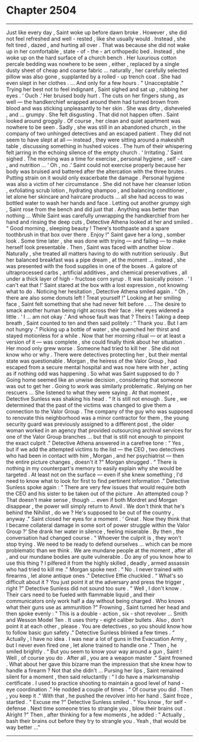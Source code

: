 
# Chapter 2504


---

Just like every day , Saint woke up before dawn broke .
However , she did not feel refreshed and well - rested , like she usually would . Instead , she felt tired , dazed , and hurting all over . That was because she did not wake up in her comfortable , state - of - the - art orthopedic bed . Instead , she woke up on the hard surface of a church bench . Her luxurious cotton percale bedding was nowhere to be seen , either , replaced by a single dusty sheet of cheap and coarse fabric ... naturally , her carefully selected pillow was also gone , supplanted by a rolled - up trench coat .
She had even slept in her clothes .
... And only for a few hours .
" Unacceptable ."
Trying her best not to feel indignant , Saint sighed and sat up , rubbing her eyes . ‘ Ouch .’ Her bruised body hurt . The cuts on her fingers stung , as well — the handkerchief wrapped around them had turned brown from blood and was sticking unpleasantly to her skin .
She was dirty , disheveled , and ... grumpy . She felt disgusting .
That did not happen often .
Saint looked around groggily .
Of course , her clean and quiet apartment was nowhere to be seen . Sadly , she was still in an abandoned church , in the company of two unhinged detectives and an escaped patient . They did not seem to have slept at all — instead , they were sitting around a makeshift table , discussing something in hushed voices .
The hum of their whispering felt jarring in the echoing silence of the empty church . ‘ Irritating .’
Saint sighed .
The morning was a time for exercise , personal hygiene , self - care , and nutrition ... ‘ Oh , no .’
Saint could not exercise properly because her body was bruised and battered after the altercation with the three brutes . Putting strain on it would only exacerbate the damage .
Personal hygiene was also a victim of her circumstance . She did not have her cleanser lotion , exfoliating scrub lotion , hydrating shampoo , and balancing conditioner , let alone her skincare and haircare products ... all she had access to was bottled water to wash her hands and face .
Letting out another grumpy sigh , Saint rose from the bench and did just that .
Anything was better than nothing ...
While Saint was carefully unwrapping the handkerchief from her hand and rinsing the deep cuts , Detective Athena looked at her and smiled .
“ Good morning , sleeping beauty ! There's toothpaste and a spare toothbrush in that box over there . Enjoy !"
Saint gave her a long , somber look . Some time later , she was done with trying — and failing — to make herself look presentable . Then , Saint was faced with another blow .
Naturally , she treated all matters having to do with nutrition seriously . But her balanced breakfast was a pipe dream , at the moment ... instead , she was presented with the food supplies in one of the boxes .
A galore of ultraprocessed carbs , artificial additives , and chemical preservatives , all under a thick layer of high - fructose corn syrup .
It was basically poison .
‘ I can't eat that !’
Saint stared at the box with a lost expression , not knowing what to do . Noticing her hesitation , Detective Athena smiled again .
“ Oh , there are also some donuts left ! Treat yourself !"
Looking at her smiling face , Saint felt something that she had never felt before . ... The desire to smack another human being right across their face .
Her eyes widened a little .
‘ I ... am not okay .’
And whose fault was that ?
Theirs !
Taking a deep breath , Saint counted to ten and then said politely :
“ Thank you . But I am not hungry .”
Picking up a bottle of water , she quenched her thirst and stayed motionless for a while . Now that her morning ritual — or at least a version of it — was complete , she could finally think about her situation .
Her mood only grew worse .
Someone had tried to kill her . She did not know who or why . There were detectives protecting her , but their mental state was questionable .
Morgan , the heiress of the Valor Group , had escaped from a secure mental hospital and was now here with her , acting as if nothing odd was happening .
So what was Saint supposed to do ?
Going home seemed like an unwise decision , considering that someone was out to get her . Going to work was similarly problematic .
Relying on her rescuers ...
She listened to what they were saying .
At that moment , Detective Sunless was shaking his head .
“ It is still not enough . Sure , we determined that the past of the victims was changed to give them a connection to the Valor Group . The company of the guy who was supposed to renovate this neighborhood was a minor contractor for them , the young security guard was previously assigned to a different post , the older woman worked in an agency that provided outsourcing archival services for one of the Valor Group branches ... but that is still not enough to pinpoint the exact culprit ."
Detective Athena answered in a carefree tone : “ Yes , but if we add the attempted victims to the list — the CEO , two detectives who had been in contact with him , Morgan , and her psychiatrist — then the entire picture changes , doesn't it ?"
Morgan shrugged .
“ There is nothing in my counterpart's memory to easily explain why she would be targeted . At least not on the surface — even if she knew something , I'd need to know what to look for first to find pertinent information .”
Detective Sunless spoke again :
“ There are very few issues that would require both the CEO and his sister to be taken out of the picture . An attempted coup ? That doesn't make sense , though ... even if both Mordret and Morgan disappear , the power will simply return to Anvil . We don't think that he's behind the Nihilist , do we ? He's supposed to be out of the country , anyway ."
Saint closed her eyes for a moment . ‘ Great . Now they think that I became collateral damage in some sort of power struggle within the Valor Group ?’
She drank her water in silence , feeling miserable .
By then , the conversation had changed course .
“ Whoever the culprit is , they won't stop trying . We need to be ready to defend ourselves ... which can be more problematic than we think . We are mundane people at the moment , after all , and our mundane bodies are quite vulnerable . Do any of you know how to use this thing ? I pilfered it from the highly skilled , deadly , armed assassin who had tried to kill me ."
Morgan spoke next .
“ No . I never trained with firearms , let alone antique ones ."
Detective Effie chuckled .
“ What's so difficult about it ? You just point it at the adversary and press the trigger , right ?"
Detective Sunless did not sound too sure . “ Well , I don't know . Their cars need to be fueled with flammable liquid , and their communicators only work half a day without being charged . Who knows what their guns use as ammunition ?"
Frowning , Saint turned her head and then spoke evenly :
" This is a double - action , six - shot revolver ... Smith and Wesson Model Ten . It uses thirty - eight caliber bullets . Also , don't point it at each other , please . You are detectives , so you should know how to follow basic gun safety .”
Detective Sunless blinked a few times . “ Actually , I have no idea . I was near a lot of guns in the Evacuation Army , but I never even fired one , let alone trained to handle one ."
Then , he smiled brightly .
“ But you seem to know your way around a gun , Saint ! Well , of course you do . After all , you are a weapon master .”
Saint frowned . What about her gave this bizarre man the impression that she knew how to handle a firearm ?
Not that she didn't ...
Pursing her lips , Saint remained silent for a moment , then said reluctantly :
“ I do have a marksmanship certificate . I used to practice shooting to maintain a good level of hand - eye coordination .”
He nodded a couple of times .
“ Of course you did . Then , you keep it ." With that , he pushed the revolver into her hand .
Saint froze , startled .
" Excuse me ?"
Detective Sunless smiled .
" You know , for self - defense . Next time someone tries to strangle you , blow their brains out . Alright ?"
Then , after thinking for a few moments , he added :
" Actually , bash their brains out before they try to strangle you . Yeah , that would be way better ..."

---

